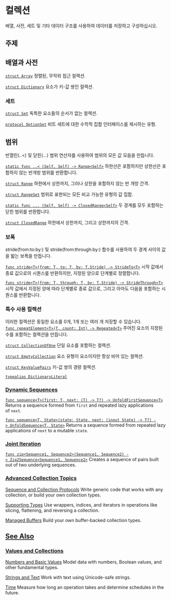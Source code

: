 # 컬렉션

배열, 사전, 세트 및 기타 데이터 구조를 사용하여 데이터를 저장하고 구성하십시오.

## 주제 <a id="topics"></a>

## 배열과 사전

[`struct Array`](app-frameworks/swift/swift-standard-library/collections/array.md)
	정렬된, 무작위 접근 컬렉션.

[`struct Dictionary`](https://developer.apple.com/documentation/swift/dictionary)
	요소가 키-값 쌍인 컬렉션.

### 세트
[`struct Set`](https://developer.apple.com/documentation/swift/set)
	독특한 요소들의 순서가 없는 컬렉션.

[`protocol OptionSet`](app-frameworks/swift/swift-standard-library/collections/optionset.md)
	비트 세트에 대한 수학적 집합 인터페이스를 제시하는 유형.

## 범위
반열린(..<) 및 닫힌(...) 범위 연산자를 사용하여 범위의 모든 값 모음을 만듭니다.

[`static func ..< (Self, Self) -> Range<Self>`](https://developer.apple.com/documentation/swift/comparable/'.._(_:_:))
	하한선은 포함하지만 상한선은 포함하지 않는 반개방 범위를 반환합니다.

[`struct Range`](https://developer.apple.com/documentation/swift/range)
	하한에서 상한까지, 그러나 상한을 포함하지 않는 반 개방 간격.

[`struct RangeSet`](https://developer.apple.com/documentation/swift/rangeset)
	 범위로 표현되는 모든 비교 가능한 유형의 값 집합.

[`static func ... (Self, Self) -> ClosedRange<Self>`](https://developer.apple.com/documentation/swift/comparable/'...(_:_:))
	두 경계를 모두 포함하는 닫힌 범위를 반환합니다.

[`struct ClosedRange`](https://developer.apple.com/documentation/swift/closedrange)
	하한에서 상한까지, 그리고 상한까지의 간격.

### 보폭

stride(from:to:by:) 및 stride(from:through:by:) 함수를 사용하여 두 경계 사이의 값을 밟는 보폭을 만듭니다.

[`func stride<T>(from: T, to: T, by: T.Stride) -> StrideTo<T>`](https://developer.apple.com/documentation/swift/stride(from:to:by:))
	시작 값에서 종료 값으로의 시퀀스를 반환하지만, 지정된 양으로 단계별로 정렬합니다.

[`func stride<T>(from: T, through: T, by: T.Stride) -> StrideThrough<T>`](https://developer.apple.com/documentation/swift/stride(from:through:by:))
	시작 값에서 지정된 양에 따라 단계별로 종료 값으로, 그리고 아마도 다음을 포함하는 시퀀스를 반환합니다.

### 특수 사용 컬렉션
이러한 컬렉션은 동일한 요소를 0개, 1개 또는 여러 개 저장할 수 있습니다.
[`func repeatElement<T>(T, count: Int) -> Repeated<T>`](https://developer.apple.com/documentation/swift/repeatelement(_:count:))
	주어진 요소의 지정된 수를 포함하는 컬렉션을 만듭니다.

[`struct CollectionOfOne`](https://developer.apple.com/documentation/swift/collectionofone)
	단일 요소를 포함하는 컬렉션.

[`struct EmptyCollection`](https://developer.apple.com/documentation/swift/emptycollection)
	요소 유형이 요소이지만 항상 비어 있는 컬렉션.

[`struct KeyValuePairs`](https://developer.apple.com/documentation/swift/keyvaluepairs)
	키-값 쌍의 경량 컬렉션.

[`typealias DictionaryLiteral`](https://developer.apple.com/documentation/swift/dictionaryliteral)

### [Dynamic Sequences](https://developer.apple.com/documentation/swift/collections#Dynamic-Sequences)

[`func sequence<T>(first: T, next: (T) -> T?) -> UnfoldFirstSequence<T>`](https://developer.apple.com/documentation/swift/sequence(first:next:))
	Returns a sequence formed from `first` and repeated lazy applications of `next`.

[`func sequence<T, State>(state: State, next: (inout State) -> T?) -> UnfoldSequence<T, State>`](https://developer.apple.com/documentation/swift/sequence(state:next:))
	Returns a sequence formed from repeated lazy applications of `next` to a mutable `state`.

### [Joint Iteration](https://developer.apple.com/documentation/swift/collections#Joint-Iteration)

[`func zip<Sequence1, Sequence2>(Sequence1, Sequence2) -> Zip2Sequence<Sequence1, Sequence2>`](https://developer.apple.com/documentation/swift/zip(_:_:))
	Creates a sequence of pairs built out of two underlying sequences.

### [Advanced Collection Topics](https://developer.apple.com/documentation/swift/collections#Advanced-Collection-Topics)

[Sequence and Collection Protocols](https://developer.apple.com/documentation/swift/sequence-and-collection-protocols)
	Write generic code that works with any collection, or build your own collection types.

[Supporting Types](https://developer.apple.com/documentation/swift/supporting-types)
	Use wrappers, indices, and iterators in operations like slicing, flattening, and reversing a collection.

[Managed Buffers](https://developer.apple.com/documentation/swift/managed-buffers)
	Build your own buffer-backed collection types.

## [See Also](https://developer.apple.com/documentation/swift/collections#see-also)

### [Values and Collections](https://developer.apple.com/documentation/swift/collections#Values-and-Collections)

[Numbers and Basic Values](https://developer.apple.com/documentation/swift/numbers-and-basic-values)
	Model data with numbers, Boolean values, and other fundamental types.

[Strings and Text](https://developer.apple.com/documentation/swift/strings-and-text)
	Work with text using Unicode-safe strings.

[Time](https://developer.apple.com/documentation/swift/time-and-duration)
	Measure how long an operation takes and determine schedules in the future.